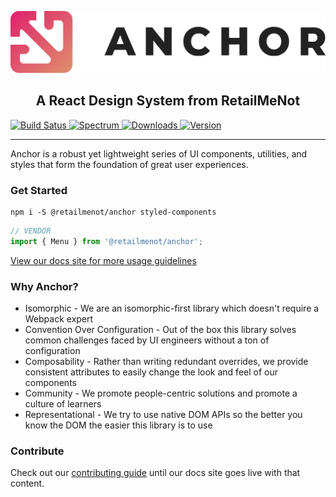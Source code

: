 ![Anchor Logo](https://raw.githubusercontent.com/RetailMeNot/anchor/master/assets/anchor_logo_300px.png)

<h2 align="center">A React Design System from RetailMeNot</h2>

<a href="https://travis-ci.org/RetailMeNot/anchor">
    <img alt="Build Satus" src="https://api.travis-ci.org/RetailMeNot/anchor.svg?branch=master">
</a>
<a href="https://spectrum.chat/retailmenot">
    <img alt="Spectrum" src="https://img.shields.io/badge/spectrum-online-green.svg">
</a>
<a href="https://www.npmjs.com/package/@retailmenot/anchor">
    <img alt="Downloads" src="https://img.shields.io/npm/dw/@retailmenot/anchor.svg?color=DF8A6C">
</a>
<a href="https://www.npmjs.com/package/@retailmenot/anchor">
    <img alt="Version" src="https://img.shields.io/npm/v/@retailmenot/anchor.svg?color=DF266C">
</a>

----

Anchor is a robust yet lightweight series of UI components, utilities, and styles that form the foundation of great user experiences.

### Get Started

```ssh
npm i -S @retailmenot/anchor styled-components
```

```typescript jsx
// VENDOR
import { Menu } from '@retailmenot/anchor';
```

[View our docs site for more usage guidelines](https://anchor.retailmenot.com/)

### Why Anchor?

* Isomorphic - We are an isomorphic-first library which doesn't require a Webpack expert
* Convention Over Configuration - Out of the box this library solves common challenges faced by UI engineers without a ton of configuration
* Composability - Rather than writing redundant overrides, we provide consistent attributes to easily change the look and feel of our components
* Community - We promote people-centric solutions and promote a culture of learners
* Representational - We try to use native DOM APIs so the better you know the DOM the easier this library is to use  

### Contribute

Check out our [contributing guide](https://github.com/RetailMeNot/anchor/blob/master/CONTRIBUTING.md) until our docs site goes live with that content.
